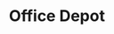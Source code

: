 ---
title: "Office Depot"
url: /fresno/office-depot-east-divisadero-street/
shop: office supplies
---